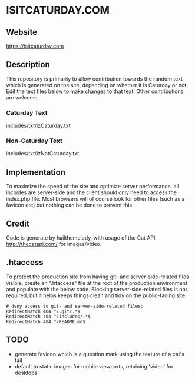 # ISITCATURDAY.COM #

## Website ##

https://isitcaturday.com

## Description ##

This repository is primarily to allow contribution towards the random text which is generated on the site, depending on whether it is Caturday or not. Edit the text files below to make changes to that text. Other contributions are welcome.

### Caturday Text ###

includes/txt/izCaturday.txt

### Non-Caturday Text ###

includes/txt/izNotCaturday.txt

## Implementation ##

To maximize the speed of the site and optimize server performance, all includes are server-side and the client should only need to access the index.php file. Most browsers will of course look for other files (such as a favicon etc) but nothing can be done to prevent this. 

## Credit ##

Code is generate by hailthemelody, with usage of the Cat API http://thecatapi.com/ for images/video.

## .htaccess ##

To protect the production site from having git- and server-side-related files visible, create an ".htaccess" file at the root of the production environment and populate with the below code. Blocking server-side-related files is not required, but it helps keeps things clean and tidy on the public-facing site.

```apacheconf
# deny access to git- and server-side-related files:
RedirectMatch 404 ^/.git/.*$
RedirectMatch 404 ^/includes/.*$
RedirectMatch 404 ^/README.md$
```

## TODO ##

* generate favicon which is a question mark using the texture of a cat's tail
* default to static images for mobile viewports, retaining 'video' for desktops